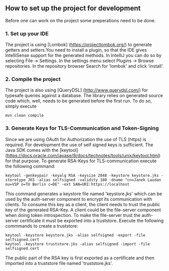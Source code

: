 ## How to set up the project for development

Before one can work on the project some preperations need to be done.

### 1. Set up your IDE

The project is using [Lombok] (https://projectlombok.org/) to generate getters 
and setters.You need to install a plugin, so that the IDE gives IntelliSense 
support for the generated methods. In IntelliJ you can do so by selecting
File -> Settings. In the settings menu select Plugins -> Browse repositories. In
the repository browser Search for 'lombok' and click 'install'.

### 2. Compile the project

The project is also using [QueryDSL] (http://www.querydsl.com/) for typesafe 
queries against a database. The library relies on generated source code which,
well, needs to be generated before the first run. To do so, simply execute

```
mvn clean compile
```

### 3. Generate Keys for TLS-Communication and Token-Signing

Since we are using OAuth for Authorization the use of TLS (https) is required. 
For development the use of self signed keys is sufficient. The Java SDK comes 
with the [keytool] (https://docs.oracle.com/javase/8/docs/technotes/tools/unix/keytool.html) 
for that purpose. To generate RSA-Keys for TLS-communication execute the following
command:

```
keytool -genkeypair -keyalg RSA -keysize 2048 -keystore keystore.jks -storetype JKS -alias selfsigned -validity 180 -dname "cn=Janek Laudan ou=VSP o=TU Berlin c=DE" -ext SAN=URI:https://localhost
```

This command generates a keystore file named 'keystore.jks' which can be used by 
the auth-server component to encrypt its communication with clients. To consume
this key as a client, the client needs to trust the public key of the generated
RSA-Key. A client could be the file-server component when doing token introspection.
To make the file-server trust the auth-server certificate it must be exported into
a truststore. Execute the following commmands to create a truststore:

```
keytool -keystore keystore.jks -alias selfsigned -export -file selfsigned.cert
keytool -keystore truststore.jks -alias selfsigned -import -file selfsigned.cert
```

The public part of the RSA key is first exported as a certificate and then imported
into a truststore file named 'truststore.jks'.